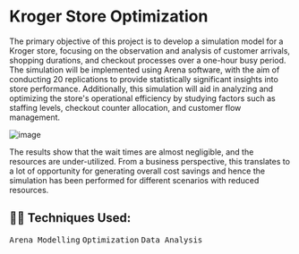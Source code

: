 # Kroger Store Optimization

The primary objective of this project is to develop a simulation model for a Kroger store, focusing on the observation and analysis of customer arrivals, shopping durations, and checkout processes over a one-hour busy period. The simulation will be implemented using Arena software, with the aim of conducting 20 replications to provide statistically significant insights into store performance.
Additionally, this simulation will aid in analyzing and optimizing the store's operational efficiency by studying factors such as staffing levels, checkout counter allocation, and customer flow management.


![image](https://github.com/kowsalya0092/kroger-store-optimization/assets/71369219/a220f841-e087-4d7a-99c1-6f623c46e41f)

The results show that the wait times are almost negligible, and the resources are under-utilized. From a business perspective, this translates to a lot of opportunity for generating overall cost savings and hence the simulation has been performed for different scenarios with reduced resources.

## 👩‍💻 Techniques Used:

<p>
  <kbd>Arena Modelling</kbd>
  <kbd>Optimization</kbd>
  <kbd>Data Analysis</kbd>
</p>






